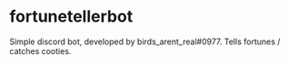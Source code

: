 # fortunetellerbot
Simple discord bot, developed by birds_arent_real#0977. Tells fortunes / catches cooties. 
